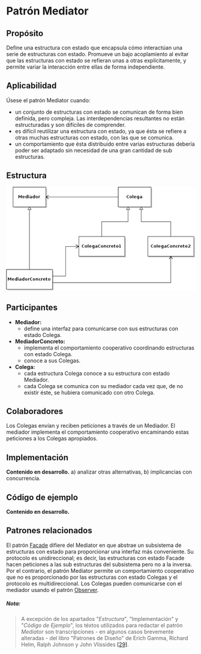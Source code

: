 # Patrón Mediator

## Propósito

Define una estructura con estado que encapsula cómo interactúan una serie de estructuras con estado. Promueve un bajo acoplamiento al evitar que las estructuras con estado se refieran unas a otras explícitamente, y permite variar la interacción entre ellas de forma independiente.

## Aplicabilidad

Úsese el patrón Mediator cuando:
* un conjunto de estructuras con estado se comunican de forma bien definida, pero compleja. Las interdependencias resultantes no están estructuradas y son difíciles de comprender.
* es difícil reutilizar una estructura con estado, ya que ésta se refiere a otras muchas estructuras con estado, con las que se comunica.
* un comportamiento que ésta distribuido entre varias estructuras debería poder ser adaptado sin necesidad de una gran cantidad de sub estructuras.

## Estructura

![](/assets/uml/mediator.png)

## Participantes

* **Mediador:**
  * define una interfaz para comunicarse con sus estructuras con estado Colega.
* **MediadorConcreto:**
  * implementa el comportamiento cooperativo coordinando estructuras con estado Colega.
  * conoce a sus Colegas.
* **Colega:**
  * cada estructura Colega conoce a su estructura con estado Mediador.
  * cada Colega se comunica con su mediador cada vez que, de no existir éste, se hubiera comunicado con otro Colega.

## Colaboradores

Los Colegas envían y reciben peticiones a través de un Mediador. El mediador implementa el comportamiento cooperativo encaminando estas peticiones a los Colegas apropiados.

## Implementación

**Contenido en desarrollo.** a) analizar otras alternativas, b) implicancias con concurrencia.

## Código de ejemplo

**Contenido en desarrollo.**

## Patrones relacionados

El patrón [Facade](/patrones/estructurales/facade.md) difiere del Mediator en que abstrae un subsistema de estructuras con estado para proporcionar una interfaz más conveniente. Su protocolo es unidireccional; es decir, las estructuras con estado Facade hacen peticiones a las sub estructuras del subsistema pero no a la inversa. Por el contrario, el patrón Mediator permite un comportamiento cooperativo que no es proporcionado por las estructuras con estado Colegas y el protocolo es multidireccional.
Los Colegas pueden comunicarse con el mediador usando el patrón [Observer](/patrones/comportamiento/observer.md).

##### Nota:
> A excepción de los apartados "_Estructura_", "Implementación" y "_Código de Ejemplo_", los téxtos utilizados para redactar el patrón _Mediator_ son transcripciones - en algunos casos brevemente alteradas - del libro "Patrones de Diseño" de Erich Gamma, Richard Helm, Ralph Johnson y John Vlissides [\[29\]](/recursos.md).
